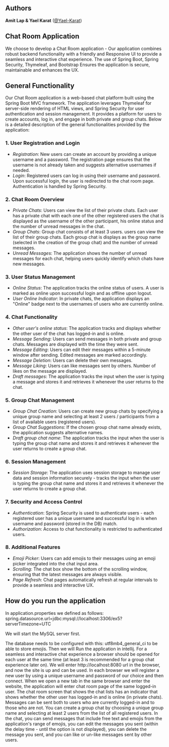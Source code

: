 ## Authors
<p>
  <span><strong>Amit Lap & Yael Karat</strong></span>
  (<a href="https://github.com/Yael-Karat">@Yael-Karat</a>)
</p>

## Chat Room Application

We choose to develop a Chat Room application - Our application combines robust backend functionality with a friendly and Responsive UI to provide a seamless and interactive chat experience. The use of Spring Boot, Spring Security, Thymeleaf, and Bootstrap Ensures the application is secure, maintainable and enhances the UX.

## General Functionality

Our Chat Room application is a web-based chat platform built using the Spring Boot MVC framework. The application leverages Thymeleaf for server-side rendering of HTML views, and Spring Security for user authentication and session management. It provides a platform for users to create accounts, log in, and engage in both private and group chats. Below is a detailed description of the general functionalities provided by the application:

### 1. User Registration and Login
- *Registration*: New users can create an account by providing a unique username and a password. The registration page ensures that the username is not already taken and suggests alternative usernames if needed.
- *Login*: Registered users can log in using their username and password. Upon successful login, the user is redirected to the chat room page. Authentication is handled by Spring Security.

### 2. Chat Room Overview
- *Private Chats*: Users can view the list of their private chats. Each user has a private chat with each one of the other registered users the chat is displayed as the username of the other participant, his online status and the number of unread messages in the chat.
- *Group Chats*: Group chat consists of at least 3 users. users can view the list of their group chats. Each group chat is displays as the group name (selected in the creation of the group chat) and the number of unread messages.
- *Unread Messages*: The application shows the number of unread messages for each chat, helping users quickly identify which chats have new messages.

### 3. User Status Management
- *Online Status*: The application tracks the online status of users. A user is marked as online upon successful login and as offline upon logout.
- *User Online Indicator*: In private chats, the application displays an "Online" badge next to the usernames of users who are currently online.

### 4. Chat Functionality
- *Other user's online status*: The application tracks and displays whether the other user of the chat has logged-in and is online.
- *Message Sending*: Users can send messages in both private and group chats. Messages are displayed with the time they were sent.
- *Message Editing*: Users can edit their messages within a 5-minute window after sending. Edited messages are marked accordingly.
- *Message Deletion*: Users can delete their own messages.
- *Message Liking*: Users can like messages sent by others. Number of likes on the message are displayed.
- *Draft messages*: The application tracks the input when the user is typing a message and stores it and retrieves it whenever the user returns to the chat.

### 5. Group Chat Management
- *Group Chat Creation*: Users can create new group chats by specifying a unique group name and selecting at least 2 users / participants from a list of available users (registered users).
- *Group Chat Suggestions*: If the chosen group chat name already exists, the application suggests alternative names.
- *Draft group chat name*: The application tracks the input when the user is typing the group chat name and stores it and retrieves it whenever the user returns to create a group chat.

### 6. Session Management
- *Session Storage*: The application uses session storage to manage user data and session information securely - tracks the input when the user is typing the group chat name and stores it and retrieves it whenever the user returns to create a group chat.

### 7. Security and Access Control
- *Authentication*: Spring Security is used to authenticate users - each registered user has a unique username and successful log in is when username and password (stored in the DB) match.
- *Authorization*: Access to chat functionality is restricted to authenticated users.

### 8. Additional Features
- *Emoji Picker*: Users can add emojis to their messages using an emoji picker integrated into the chat input area.
- *Scrolling*: The chat box show the bottom of the scrolling window, ensuring that the latest messages are always visible.
- *Page Refresh*: Chat pages automatically refresh at regular intervals to provide a seamless and interactive UX.

## How do you run the application
In application.properties we defined as follows: spring.datasource.url=jdbc:mysql://localhost:3306/ex5?serverTimezone=UTC
<span><p>We will start the MySQL server first.</span></p>
The database needs to be configured with this: utf8mb4_general_ci to be able to store emojis.
Then we will Run the application in intellij.
For a seamless and interactive chat experience a browser should be opened for each user at the same time (at least 3 is recommended for a group chat experience later on).
We will enter http://localhost:8080 url in the browser, and now the site is up and can be used.
In each browser we will register a new user by using a unique username and password of our choice and then connect.
When we open a new tab in the same browser and enter the website, the application will enter chat room page of the same logged-in user.
The chat room screen that shows the chat lists has an indicator that shows whether the other user has logged-in and is online (in private chats).
Messages can be sent both to users who are currently logged-in and to those who are not.
You can create a group chat by choosing a unique group name and selecting at least 2 users from the list of all registered users.
In the chat, you can send messages that include free text and emojis from the application's range of emojis, you can edit the messages you sent (within the delay time - until the option is not displayed), you can delete the message you sent, and you can like or un-like messages sent by other users.
